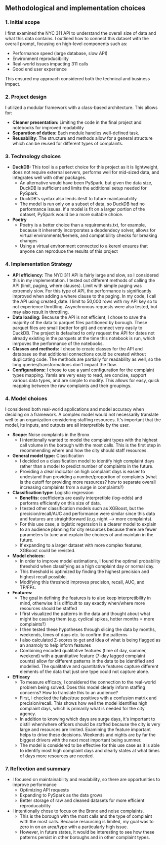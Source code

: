 ## Methodological and implementation choices

### 1. Initial scope
I first examined the NYC 311 API to understand the overall size of data and what this data contains. I outlined how to connect this dataset with the overall prompt, focusing on high-level components such as:
- Performance speed (large database, slow API)
- Environment reproducibility 
- Real-world issues impacting 311 calls
- Good end user experience 

This ensured my approach considered both the technical and business impact.

### 2. Project design 
I utilized a modular framework with a class-based architecture. This allows for:
- **Cleaner presentation:** Limiting the code in the final project and notebooks for improved readability 
- **Separation of duties:** Each module handles well-defined task.  
- **Reusability:** The structure and methods allow for a general structure which can be reused for different types of complaints.


### 3. Technology choices

- **DuckDB:** This tool is a perfect choice for this project as it is lightweight, does not require external servers, performs well for mid-sized data, and integrates well with other packages.
    - An alternative would have been PySpark, but given the data size, DuckDB is sufficient and limits the additional setup needed for PySpark. 
    - DuckDB's syntax also lends iteslf to future maintainability
    - The model is run only on a subset of data, so DuckDB had no performance issues. If a model is fit on a larger portion of the dataset, PySpark would be a more suitable choice.
- **Poetry**
    - Poetry is a better choice than a requirements.txt, for example, because it inherently incorporates a depdendecy solver, allows for virtual environments/kernels, and compatibility checks for breaking changes 
    - Using a virtual environment connected to a kerenl ensures that anyone can reproduce the results of this project

### 4. Implementation Strategy
- **API efficiency:** The NYC 311 API is fairly large and slow, so I considered this in my implementation. I tested out different methods of calling the API (limit, paging, where clauses). Limit with simple paging was extremely slow. For this type of API, the performance is significantly improved when adding a where clause to the paging. In my code, I call the API using created_date. I limit to 50,000 rows with my API key so to not experience throttling. Asynchronous requests were also tested, but may also result in throttling. 
- **Data loading:** Because the API is not efficient, I chose to save the majority of the data to parquet files partitioned by borough. These parquet files are small (better for git) and connect very easily to DuckDB. The project is defaulted to only request the API for dates not already existing in the parquets at the time this notebook is run, which imrpoves the performance of the notebooks.
- **Classes and methods:** I chose to create classes for the API and database so that additional connections could be created without duplicating code. The methods are partially for readability as well, so the long queries/transformations don't impact the flow.
- **Configurations:** I chose to use a yaml configuration for the complaint types mapping. Yamls are very easy to read, are concise, support various data types, and are simple to modify. This allows for easy, quick mapping between the raw complaints and their groupings. 

### 4. Model choices
I considered both real-world applications and model accuracy when deciding on a framework. A complex model would not necessarily translate well to an organization considering staffing resources. It's important that the model, its inputs, and outputs are all interpretible by the user.
- **Scope:** Noise complaints in the Bronx
    - I intentionally wanted to model the complaint types with the highest call volume in the borough with the most calls. This is the first step in recommending where and how the city should staff resources. 
- **General model type:** Classification
    - I decided on a classification model to identify high complaint days rather than a model to predict number of complaints in the future. 
    - Providing a clear indicator on high complaint days is easier to undestand than providing a number/proportion of complaints (what is the cutoff for providing more resources? how to separate overall increasing complaints from a surge in complaints?)
- **Classification type:** Logistic regression 
    - **Benefits:** coefficients are easily interpretible (log-odds) and performs efficiently on this size of data. 
    - I tested other classification models such as XGBoost, but the precision/recall/AUC and performance were similar since this data and features are straightforward (e.g. night --> more complaints).
    - For this use case, a logistic regerssion is a clearer model to explain to an audience planning for city resources because there are fewer parameters to tune and explain the choices of and maintain in the future.
    - If expanding to a larger dataset with more complex features, XGBoost could be revisted.
- **Model choices:**
    - In order to improve model estimations, I found the optimal probability threshold when classifying as a high complaint day or normal day. 
    - This threshold is optimized by finding the highest precision and highest recall possible.
    - Modifying this threshold improves precision, recall, AUC, and TP/FPs. 
- **Features:** 
    - The goal in defining the features is to also keep interpretibility in mind, otherwise it is difficult to say exactly when/where more resources should be staffed
    - I first visualized the patterns in the data and thought about what might be causing them (e.g. cyclical spikes, hotter months = more complaints?)
    - I then tested these hypotheses through slicing the data by  months, weekends, times of days etc. to confirm the patterns
    - I also calculated Z-scores to get and idea of what is being flagged as an anamoly to help inform features 
    - Combining encoded qualitative features (time of day, summer, weekend) with a quantitative feature (7-day lagged complaint counts) allow for different patterns in the data to be identified and modelled. The qualitative and quantitative features capture different elements of the data that just one type could not capture alone. 
- **Efficacy**
    - To measure efficacy, I considered the connection to the real-world problem being solved. Does this model clearly inform staffing concerns? How to translate this to an audience?
    - First, I checked the false/true positives with a confusion matrix and precision/recall. This shows how well the model identifies high complaint days, which is primarily what is needed for the city agency. 
    - In addition to knowing which days are surge days, it's important to distill when/where officers should be staffed because the city is very large and resources are limited. Examining the feature important helps to drive these decisions. Weekends and nights are by far the biggest drivers with the next most important being summer.
    - The model is considered to be effective for this use case as it is able to identify most high complaint days and clearly states at what times of days more resources are needed. 


### 7. Reflection and summary
- I focused on maintainability and readability, so there are opportunities to improve performance
    - Optimizing API requests 
    - Expanding to PySpark as the data grows 
    - Better storage of raw and cleaned datasets for more efficient reproducability 
- I intentionally chose to focus on the Bronx and noise complaints.
    - This is the borough with the most calls and the type of complaint with the most calls. Because resourcing is limited, my goal was to zero in on an area/type with a particularly high issue. 
    - However, in future states, it would be interesting to see how these patterns persist in other boroughs and in other complaint types.  
